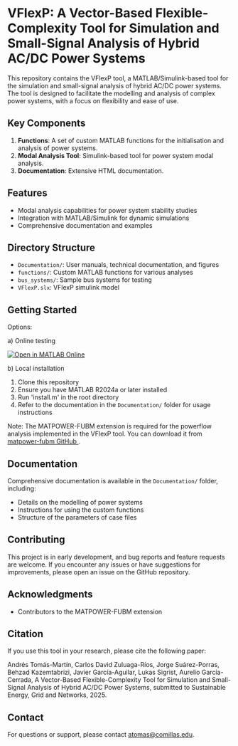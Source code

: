 # VFlexP: A Vector-Based Flexible-Complexity Tool for Simulation and Small-Signal Analysis of Hybrid AC/DC Power Systems

This repository contains the VFlexP tool, a MATLAB/Simulink-based tool for the simulation and small-signal analysis of hybrid AC/DC power systems. The tool is designed to facilitate the modelling and analysis of complex power systems, with a focus on flexibility and ease of use.

## Key Components

1. **Functions**: A set of custom MATLAB functions for the initialisation and analysis of power systems.
2. **Modal Analysis Tool**: Simulink-based tool for power system modal analysis.
3. **Documentation**: Extensive HTML documentation.

## Features

- Modal analysis capabilities for power system stability studies
- Integration with MATLAB/Simulink for dynamic simulations
- Comprehensive documentation and examples

## Directory Structure

- `Documentation/`: User manuals, technical documentation, and figures
- `functions/`: Custom MATLAB functions for various analyses
- `bus_systems/`: Sample bus systems for testing
- `VFlexP.slx`: VFlexP simulink model

## Getting Started

Options:

a) Online testing

<a href="https://matlab.mathworks.com/open/github/v1?repo=atomasmartin/VFlexP" target="_blank">
  <img src="https://www.mathworks.com/images/responsive/global/open-in-matlab-online.svg" alt="Open in MATLAB Online">
</a>

b) Local installation
1. Clone this repository
2. Ensure you have MATLAB R2024a or later installed
3. Run 'install.m' in the root directory
4. Refer to the documentation in the `Documentation/` folder for usage instructions

Note: The MATPOWER-FUBM extension is required for the powerflow analysis implemented in the VFlexP tool. You can download it from [matpower-fubm GitHub
](https://github.com/AbrahamAlvarezB/matpower-fubm).

## Documentation

Comprehensive documentation is available in the `Documentation/` folder, including:

- Details on the modelling of power systems
- Instructions for using the custom functions
- Structure of the parameters of case files

## Contributing

This project is in early development, and bug reports and feature requests are welcome. If you encounter any issues or have suggestions for improvements, please open an issue on the GitHub repository.

## Acknowledgments

- Contributors to the MATPOWER-FUBM extension

## Citation

If you use this tool in your research, please cite the following paper:

Andrés Tomás-Martín, Carlos David Zuluaga-Ríos, Jorge Suárez-Porras, Behzad Kazemtabrizi, Javier García-Aguilar, Lukas Sigrist, Aurelio García-Cerrada, A Vector-Based Flexible-Complexity Tool for Simulation and Small-Signal Analysis of Hybrid AC/DC Power Systems, submitted to Sustainable Energy, Grid and Networks, 2025.


## Contact

For questions or support, please contact atomas@comillas.edu.
